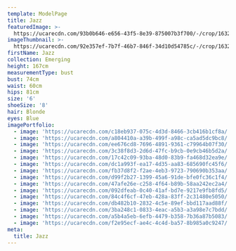 ```yaml
---
template: ModelPage
title: Jazz
featuredImage: >-
  https://ucarecdn.com/93b0b646-e656-43f5-8e39-875007b3f700/-/crop/1632x1034/0,106/-/preview/
imageThumbnail: >-
  https://ucarecdn.com/92e357ef-7b7f-46b7-846f-34d10d54785c/-/crop/1632x2080/0,167/-/preview/
firstName: Jazz
collection: Emerging
height: 167cm
measurementType: bust
bust: 74cm
waist: 60cm
hips: 81cm
size: '6'
shoeSize: '8'
hair: Blonde
eyes: Blue
imagePortfolio:
  - image: 'https://ucarecdn.com/c18eb937-075c-4d3d-8466-3cb416b1cf8a/'
  - image: 'https://ucarecdn.com/a804410a-a39b-499f-a98c-ca5ad5dc9bc8/'
  - image: 'https://ucarecdn.com/ee676cd8-7696-4891-9361-c79964b07f30/'
  - image: 'https://ucarecdn.com/3c38f8d3-2d6d-47fc-b9cb-0e9cb46b5d2a/'
  - image: 'https://ucarecdn.com/17c42c09-93ba-48d0-83b9-fa468d32ea9e/'
  - image: 'https://ucarecdn.com/dc1a993f-ea17-4d35-aa83-685690fc45f6/'
  - image: 'https://ucarecdn.com/fb37d8f2-f2ae-4eb3-9723-790690b353aa/'
  - image: 'https://ucarecdn.com/d99f2b27-1399-45a6-91de-bfe0fc36c1f4/'
  - image: 'https://ucarecdn.com/47afe26e-c258-4f64-b89b-58aa242ec2a4/'
  - image: 'https://ucarecdn.com/092dfeab-0c40-41af-bd7e-9217e9fb8fd5/'
  - image: 'https://ucarecdn.com/84c4f6cf-47eb-428a-83ff-2c31480e5050/'
  - image: 'https://ucarecdn.com/db482b10-2832-4c5e-89ef-bbd117aad88f/'
  - image: 'https://ucarecdn.com/3ba248c1-0833-4eac-a5b3-a3a98e7c7bdd/'
  - image: 'https://ucarecdn.com/a5b4a5eb-6efb-4479-b358-7b36a87b5083/'
  - image: 'https://ucarecdn.com/f2e95ecf-ae4c-4c4d-ba57-8b985a0c9247/'
meta:
  title: Jazz
---
```


